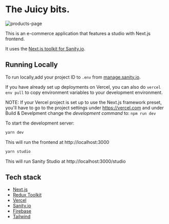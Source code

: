 # The Juicy bits.

![products-page](https://user-images.githubusercontent.com/52914487/187914464-80b1883e-6472-4755-8c21-fed468518bc2.png)

This is an e-commerce application that features a studio with Next.js frontend.

It uses the [Next.js toolkit for Sanity.io](https://github.com/sanity-io/next-sanity).

## Running Locally

To run locally,add your project ID to `.env` from [manage.sanity.io](https://manage.sanity.io).

If you have already set up deployments on Vercel, you can also do `vercel env pull` to copy environment variables to your development environment.

NOTE: If your Vercel project is set up to use the Next.js framework preset, you'll have to go to the project settings under https://vercel.com and under Build & Develpment change the _development command_ to: `npm run dev`

To start the development server:

```bash
yarn dev
```

This will run the frontend at http://localhost:3000

```bash
yarn studio
```

This will run Sanity Studio at http://localhost:3000/studio

## Tech stack

- [Next.js](https://nextjs.org/)
- [Redux Toolkit](https://redux-toolkit.js.org/)
- [Vercel](https://vercel.com/)
- [Sanity.io](https://www.sanity.io/)
- [Firebase](https://firebase.google.com/)
- [Tailwind](https://tailwindcss.com/)
